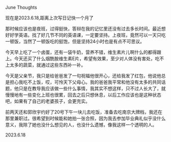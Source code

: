 June Thoughts


<p>现在是2023.6.18,距离上次写日记快一个月了</p>
<p>那时候应该也是夜班，过得挺快，答辩在我的记忆里还没有过去多长时间。最近想好好学英语。找了好几节不同的英语课，一定要坚持。上夜班，竟然可以一天只吃一顿饭，当然了一顿饭吃的挺饱，但是坚持24小时也是有点不可思议。</p>
<p>今天早上吃了一个卤蛋，还有一袋牛奶，营养不错，维生素片儿啊什么的都得跟上。今天还买了什么烟酰胺维生素E片，希望有效果，至少对人体没有害处，吃不上太多的蔬菜，就通过这些东西补一补。</p>
<p>今天是父亲节，我只是给爸爸发了一句祝福他很开心，还给我发了红包，他说他总是担心我吃不上饭，哎，可怜天下父母心。我的爸爸我平常和他没有太多的共同话题，他只是在教导我应该做一些什么事情，我其实不想这样，只不过人长大了，就慢慢地有一些变化上班也很累，回去之后只想休息，以后工作应该也是这种状态吧，如果有了自己的老婆孩子，会更充实。</p>
<p>前两天还和郭欣宇约好了20号下午一块儿去吃饭，准备去吃南京大牌档，我还在那里兼职过。很希望到时候能和她拍一张合照，因为我去参加毕业典礼似乎没什么意义，我除了她也没什么想见的人，也没什么遗憾，像我这样一个透明的人。</p>



2023.6.18



        
        
        
        


